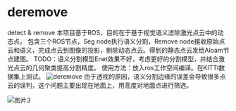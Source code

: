 # deremove
detect & remove
本项目基于ROS，目的在于基于视觉语义滤除激光点云中的动态点。
包含三个ROS节点，Seg node执行语义分割，Remove node接收原始点云和语义，完成点云到图像的投影，剔除动态点云。得到的静态点云发给Aloam节点建图。
TODO：语义分割模型Enet效果不好，考虑更好的分割模型，并结合激光点云的几何聚类提高分割精度。
使用方法：放入ros工作空间编译。在KITTI数据集上测试。
![deremove](https://user-images.githubusercontent.com/42105276/189855013-44142777-d37d-41f8-b9e1-be1d35981d7a.png)
由于透视的原因，语义分割边缘的误差会导致很多点云的误判，这个问题主要出现在地面上，用高度对地面点进行筛选。

![图片3](https://user-images.githubusercontent.com/42105276/189471492-9e1b5675-ea8e-4e4b-9252-b13b59cfb2c2.png)
